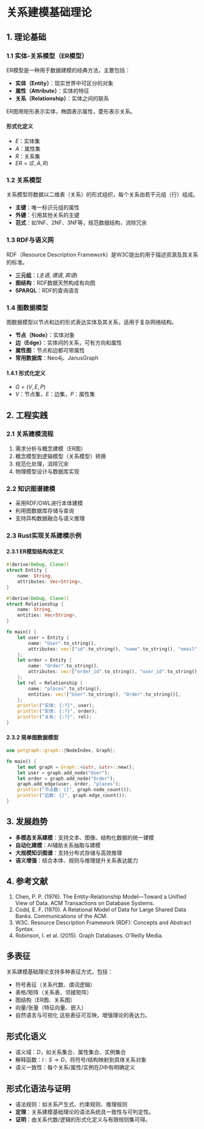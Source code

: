 # 关系建模基础理论

## 1. 理论基础

### 1.1 实体-关系模型（ER模型）

ER模型是一种用于数据建模的经典方法，主要包括：

- **实体（Entity）**：现实世界中可区分的对象
- **属性（Attribute）**：实体的特征
- **关系（Relationship）**：实体之间的联系

ER图用矩形表示实体，椭圆表示属性，菱形表示关系。

#### 形式化定义

- $E$：实体集
- $A$：属性集
- $R$：关系集
- $ER = (E, A, R)$

### 1.2 关系模型

关系模型将数据以二维表（关系）的形式组织，每个关系由若干元组（行）组成。

- **主键**：唯一标识元组的属性
- **外键**：引用其他关系的主键
- **范式**：如1NF、2NF、3NF等，规范数据结构，消除冗余

### 1.3 RDF与语义网

RDF（Resource Description Framework）是W3C提出的用于描述资源及其关系的标准。

- **三元组**：$(主语, 谓语, 宾语)$
- **图结构**：RDF数据天然构成有向图
- **SPARQL**：RDF的查询语言

### 1.4 图数据模型

图数据模型以节点和边的形式表达实体及其关系，适用于复杂网络结构。

- **节点（Node）**：实体对象
- **边（Edge）**：实体间的关系，可有方向和属性
- **属性图**：节点和边都可带属性
- **常用数据库**：Neo4j、JanusGraph

#### 1.4.1 形式化定义

- $G = (V, E, P)$
- $V$：节点集，$E$：边集，$P$：属性集

## 2. 工程实践

### 2.1 关系建模流程

1. 需求分析与概念建模（ER图）
2. 概念模型到逻辑模型（关系模型）转换
3. 规范化处理，消除冗余
4. 物理模型设计与数据库实现

### 2.2 知识图谱建模

- 采用RDF/OWL进行本体建模
- 利用图数据库存储与查询
- 支持异构数据融合与语义推理

### 2.3 Rust实现关系建模示例

#### 2.3.1 ER模型结构体定义

```rust
#[derive(Debug, Clone)]
struct Entity {
    name: String,
    attributes: Vec<String>,
}

#[derive(Debug, Clone)]
struct Relationship {
    name: String,
    entities: Vec<String>,
}

fn main() {
    let user = Entity {
        name: "User".to_string(),
        attributes: vec!["id".to_string(), "name".to_string(), "email".to_string()],
    };
    let order = Entity {
        name: "Order".to_string(),
        attributes: vec!["order_id".to_string(), "user_id".to_string(), "amount".to_string()],
    };
    let rel = Relationship {
        name: "places".to_string(),
        entities: vec!["User".to_string(), "Order".to_string()],
    };
    println!("实体: {:?}", user);
    println!("实体: {:?}", order);
    println!("关系: {:?}", rel);
}
```

#### 2.3.2 简单图数据模型

```rust
use petgraph::graph::{NodeIndex, Graph};

fn main() {
    let mut graph = Graph::<&str, &str>::new();
    let user = graph.add_node("User");
    let order = graph.add_node("Order");
    graph.add_edge(user, order, "places");
    println!("节点数: {}", graph.node_count());
    println!("边数: {}", graph.edge_count());
}
```

## 3. 发展趋势

- **多模态关系建模**：支持文本、图像、结构化数据的统一建模
- **自动化建模**：AI辅助关系抽取与建模
- **大规模知识图谱**：支持分布式存储与高效推理
- **语义增强**：结合本体、规则与推理提升关系表达能力

## 4. 参考文献

1. Chen, P. P. (1976). The Entity-Relationship Model—Toward a Unified View of Data. ACM Transactions on Database Systems.
2. Codd, E. F. (1970). A Relational Model of Data for Large Shared Data Banks. Communications of the ACM.
3. W3C. Resource Description Framework (RDF): Concepts and Abstract Syntax.
4. Robinson, I. et al. (2015). Graph Databases. O'Reilly Media.

## 多表征

关系建模基础理论支持多种表征方式，包括：

- 符号表征（关系代数、谓词逻辑）
- 表格/矩阵（关系表、邻接矩阵）
- 图结构（ER图、关系图）
- 向量/张量（特征向量、嵌入）
- 自然语言与可视化
这些表征可互映，增强理论的表达力。

## 形式化语义

- 语义域：$D$，如关系集合、属性集合、实例集合
- 解释函数：$I: S \to D$，将符号/结构映射到具体关系对象
- 语义一致性：每个关系/属性/实例在$D$中有明确定义

## 形式化语法与证明

- 语法规则：如关系产生式、约束规则、推理规则
- **定理**：关系建模基础理论的语法系统具一致性与可判定性。
- **证明**：由关系代数/逻辑的形式化定义与有限规则集可得。
